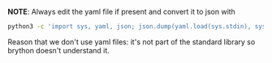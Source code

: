 **NOTE**: Always edit the yaml file if present and convert it to json with

```bash
python3 -c 'import sys, yaml, json; json.dump(yaml.load(sys.stdin), sys.stdout, indent=4)' < file.yaml > file.json
```

Reason that we don't use yaml files: it's not part of the standard library
so brython doesn't understand it.
